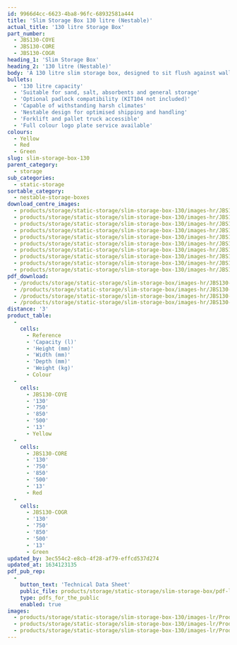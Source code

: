 ```yaml
---
id: 9966d4cc-6623-4ba8-96fc-68932581a444
title: 'Slim Storage Box 130 litre (Nestable)'
actual_title: '130 litre Storage Box'
part_number:
  - JBS130-COYE
  - JBS130-CORE
  - JBS130-COGR
heading_1: 'Slim Storage Box'
heading_2: '130 litre (Nestable)'
body: 'A 130 litre slim storage box, designed to sit flush against walls and vertical surfaces.'
bullets:
  - '130 litre capacity'
  - 'Suitable for sand, salt, absorbents and general storage'
  - 'Optional padlock compatibility (KIT104 not included)'
  - 'Capable of withstanding harsh climates'
  - 'Nestable design for optimised shipping and handling'
  - 'Forklift and pallet truck accessible'
  - 'Full colour logo plate service available'
colours:
  - Yellow
  - Red
  - Green
slug: slim-storage-box-130
parent_category:
  - storage
sub_categories:
  - static-storage
sortable_category:
  - nestable-storage-boxes
download_centre_images:
  - products/storage/static-storage/slim-storage-box-130/images-hr/JBS130-COGR_01.jpg
  - products/storage/static-storage/slim-storage-box-130/images-hr/JBS130-COGR_02.jpg
  - products/storage/static-storage/slim-storage-box-130/images-hr/JBS130-COGR_03.jpg
  - products/storage/static-storage/slim-storage-box-130/images-hr/JBS130-COGR_04.jpg
  - products/storage/static-storage/slim-storage-box-130/images-hr/JBS130-COGR_05.jpg
  - products/storage/static-storage/slim-storage-box-130/images-hr/JBS130-COYE_01.jpg
  - products/storage/static-storage/slim-storage-box-130/images-hr/JBS130-COYE_02.jpg
  - products/storage/static-storage/slim-storage-box-130/images-hr/JBS130-COYE_03.jpg
  - products/storage/static-storage/slim-storage-box-130/images-hr/JBS130-COYE_04.jpg
  - products/storage/static-storage/slim-storage-box-130/images-hr/JBS130-COYE_05.jpg
pdf_download:
  - /products/storage/static-storage/slim-storage-box/images-hr/JBS130-COYE_01.jpg
  - /products/storage/static-storage/slim-storage-box/images-hr/JBS130-COYE_02.jpg
  - /products/storage/static-storage/slim-storage-box/images-hr/JBS130-COGR_01.jpg
  - /products/storage/static-storage/slim-storage-box/images-hr/JBS130-COGR_04.jpg
distance: '3'
product_table:
  -
    cells:
      - Reference
      - 'Capacity (l)'
      - 'Height (mm)'
      - 'Width (mm)'
      - 'Depth (mm)'
      - 'Weight (kg)'
      - Colour
  -
    cells:
      - JBS130-COYE
      - '130'
      - '750'
      - '850'
      - '500'
      - '13'
      - Yellow
  -
    cells:
      - JBS130-CORE
      - '130'
      - '750'
      - '850'
      - '500'
      - '13'
      - Red
  -
    cells:
      - JBS130-COGR
      - '130'
      - '750'
      - '850'
      - '500'
      - '13'
      - Green
updated_by: 3ec554c2-e8cb-4f28-af79-effcd537d274
updated_at: 1634123135
pdf_pub_rep:
  -
    button_text: 'Technical Data Sheet'
    public_file: products/storage/static-storage/slim-storage-box/pdf-lr/ST-Slim-Storage-Box-(130L)-TD_EN.pdf
    type: pdfs_for_the_public
    enabled: true
images:
  - products/storage/static-storage/slim-storage-box-130/images-lr/Product_Image_776x776_(518x518_focus_area)-JBS130-COYE_01.jpg
  - products/storage/static-storage/slim-storage-box-130/images-lr/Product_Image_776x776_(518x518_focus_area)-JBS130-COYE_02.jpg
  - products/storage/static-storage/slim-storage-box-130/images-lr/Product_Image_776x776_(518x518_focus_area)-JBS130-COGR_01.jpg
---
```


